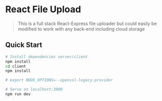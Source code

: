 # React File Upload

> This is a full stack React-Express file uploader but could easily be modified to work with any back-end including cloud storage

## Quick Start

```bash
# Install dependencies server/client
npm install
cd client
npm install

# export NODE_OPTIONS=--openssl-legacy-provider

# Serve on localhost:3000
npm run dev
```
